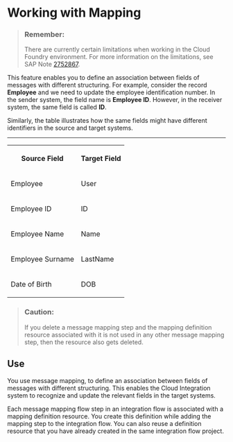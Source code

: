 <!-- loio68d816a062484e13b5ae72ece1044e79 -->

# Working with Mapping

> ### Remember:  
> There are currently certain limitations when working in the Cloud Foundry environment. For more information on the limitations, see SAP Note [2752867](https://me.sap.com/notes/2752867).

This feature enables you to define an association between fields of messages with different structuring. For example, consider the record **Employee** and we need to update the employee identification number. In the sender system, the field name is **Employee ID**. However, in the receiver system, the same field is called **ID**.

Similarly, the table illustrates how the same fields might have different identifiers in the source and target systems.

****


<table>
<tr>
<th valign="top">

Source Field

</th>
<th valign="top">

Target Field

</th>
</tr>
<tr>
<td valign="top">

Employee

</td>
<td valign="top">

User

</td>
</tr>
<tr>
<td valign="top">

Employee ID

</td>
<td valign="top">

ID

</td>
</tr>
<tr>
<td valign="top">

Employee Name

</td>
<td valign="top">

Name

</td>
</tr>
<tr>
<td valign="top">

Employee Surname

</td>
<td valign="top">

LastName

</td>
</tr>
<tr>
<td valign="top">

Date of Birth

</td>
<td valign="top">

DOB

</td>
</tr>
</table>

> ### Caution:  
> If you delete a message mapping step and the mapping definition resource associated with it is not used in any other message mapping step, then the resource also gets deleted.



<a name="loio68d816a062484e13b5ae72ece1044e79__section_pfdb_ms3_222_sfb"/>

## Use

You use message mapping, to define an association between fields of messages with different structuring. This enables the Cloud Integration system to recognize and update the relevant fields in the target systems.

Each message mapping flow step in an integration flow is associated with a mapping definition resource. You create this definition while adding the mapping step to the integration flow. You can also reuse a definition resource that you have already created in the same integration flow project.

